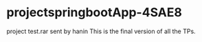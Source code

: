 # projectspringbootApp-4SAE8
 project test.rar sent by hanin
This is the final version of all the TPs.
